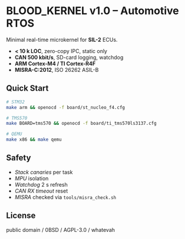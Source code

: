 # BLOOD_KERNEL v1.0 – Automotive RTOS

Minimal real-time microkernel for **SIL-2** ECUs.  
- **< 10 k LOC**, zero-copy IPC, static only  
- **CAN 500 kbit/s**, SD-card logging, watchdog  
- **ARM Cortex-M4 / TI Cortex-R4F**  
- **MISRA-C:2012**, ISO 26262 ASIL-B  

## Quick Start
```bash
# STM32
make arm && openocd -f board/st_nucleo_f4.cfg

# TMS570
make BOARD=tms570 && openocd -f board/ti_tms570ls3137.cfg

# QEMU
make x86 && make qemu
```

## Safety
- *Stack canaries* per task
- *MPU* isolation
- *Watchdog* 2 s refresh
- *CAN RX timeout* reset
- *MISRA* checked via `tools/misra_check.sh`

## License
public domain / 0BSD / AGPL-3.0 / whatevah



